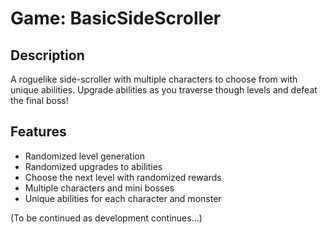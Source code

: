 # Game: BasicSideScroller

## Description

A roguelike side-scroller with multiple characters to choose from with unique abilities. Upgrade abilities as you traverse though levels and defeat the final boss!

## Features

* Randomized level generation
* Randomized upgrades to abilities
* Choose the next level with randomized rewards
* Multiple characters and mini bosses
* Unique abilities for each character and monster

(To be continued as development continues...)
